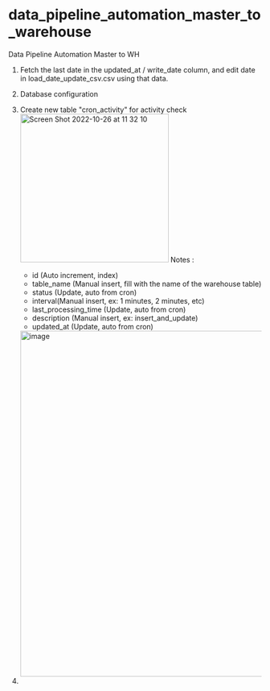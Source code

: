 # data_pipeline_automation_master_to_warehouse
Data Pipeline Automation Master to WH


1. Fetch the last date in the updated_at / write_date column, and edit date in load_date_update_csv.csv using that data.
2. Database configuration
3. Create new table "cron_activity" for activity check
   <img width="295" alt="Screen Shot 2022-10-26 at 11 32 10" src="https://user-images.githubusercontent.com/53082147/197947894-3e37cf1b-d0bd-4614-93c1-ddf0ca7c113f.png">
   Notes : 
   
   - id (Auto increment, index)
   - table_name (Manual insert, fill with the name of the warehouse table)
   - status (Update, auto from cron)
   - interval(Manual insert, ex: 1 minutes, 2 minutes, etc)
   - last_processing_time (Update, auto from cron)
   - description (Manual insert, ex: insert_and_update)
   - updated_at (Update, auto from cron)
   
   <img width="687" alt="image" src="https://user-images.githubusercontent.com/53082147/197949164-5cf09d54-1356-4937-b900-26a7e658d8a5.png">

3. 
